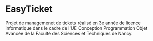 # EasyTicket
Projet de managemenet de tickets réalisé en 3e année de licence informatique dans le cadre de l'UE Conception Programmation Objet Avancée de la Faculté des Sciences et Techniques de Nancy.
